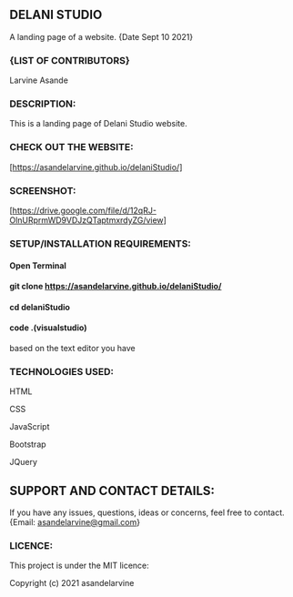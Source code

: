 ## DELANI STUDIO 

A landing page of a website. {Date Sept 10 2021}

### {LIST OF CONTRIBUTORS}

Larvine Asande

### DESCRIPTION:

This is a landing page of Delani Studio website.
                        

### CHECK OUT THE WEBSITE:

[https://asandelarvine.github.io/delaniStudio/]



### SCREENSHOT:
[https://drive.google.com/file/d/12qRJ-OlnURprmWD9VDJzQTaptmxrdyZG/view]


### SETUP/INSTALLATION REQUIREMENTS:

#### Open Terminal

#### git clone https://asandelarvine.github.io/delaniStudio/

#### cd delaniStudio

#### code .(visualstudio) 


based on the text editor you have

### TECHNOLOGIES USED:

HTML

CSS

JavaScript

Bootstrap

JQuery


## SUPPORT AND CONTACT DETAILS:

If you have any issues, questions, ideas or concerns, feel free to contact. {Email: asandelarvine@gmail.com}

### LICENCE:

This project is under the MIT licence:

Copyright (c) 2021 asandelarvine